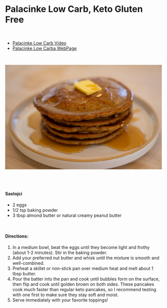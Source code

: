 
# Palacinke Low Carb, Keto Gluten Free

<br/>

- [Palacinke Low Carb Video](https://www.youtube.com/watch?v=bNPJIOsGIzo&t=4s)
- [Palacinke Low Carba WebPage](https://www.lowcarblove.com/blog/3-ingredient-low-carb-pancakes)



<br/>

![Zero Carb pizza recipe](..//media//zero_carbs_palacinke.jpeg)

<br/><br/>

#### Sastojci
- 2 eggs
- 1/2 tsp baking powder
- 3 tbsp almond butter or natural creamy peanut butter 

<br/>


#### Directions:
1. In a medium bowl, beat the eggs until they become light and frothy (about 1-2 minutes). Stir in the baking powder.
2. Add your preferred nut butter and whisk until the mixture is smooth and well-combined.
3. Preheat a skillet or non-stick pan over medium heat and melt about 1 tbsp butter.
4. Pour the batter into the pan and cook until bubbles form on the surface, then flip and cook until golden brown on both sides. These pancakes cook much faster than regular keto pancakes, so I recommend testing with one first to make sure they stay soft and moist.
5. Serve immediately with your favorite toppings! 